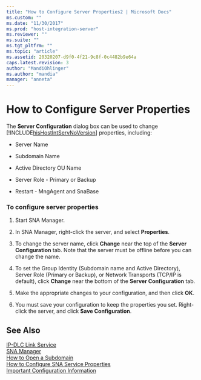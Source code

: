 ```yaml
---
title: "How to Configure Server Properties2 | Microsoft Docs"
ms.custom: ""
ms.date: "11/30/2017"
ms.prod: "host-integration-server"
ms.reviewer: ""
ms.suite: ""
ms.tgt_pltfrm: ""
ms.topic: "article"
ms.assetid: 20320207-d9f0-4f21-9c8f-0c4482b9e64a
caps.latest.revision: 3
author: "MandiOhlinger"
ms.author: "mandia"
manager: "anneta"
---
```

# How to Configure Server Properties
The **Server Configuration** dialog box can be used to change [!INCLUDE[hisHostIntServNoVersion](../includes/hishostintservnoversion-md.md)] properties, including:  
  
-   Server Name  
  
-   Subdomain Name  
  
-   Active Directory OU Name  
  
-   Server Role - Primary or Backup  
  
-   Restart - MngAgent and SnaBase  
  
### To configure server properties  
  
1.  Start SNA Manager.  
  
2.  In SNA Manager, right-click the server, and select **Properties**.  
  
3.  To change the server name, click **Change** near the top of the **Server Configuration** tab. Note that the server must be offline before you can change the name.  
  
4.  To set the Group Identity (Subdomain name and Active Directory), Server Role (Primary or Backup), or Network Transports (TCP/IP is default), click **Change** near the bottom of the **Server Configuration** tab.  
  
5.  Make the appropriate changes to your configuration, and then click **OK**.  
  
6.  You must save your configuration to keep the properties you set. Right-click the server, and click **Save Configuration**.  
  
## See Also  
 [IP-DLC Link Service](../HIS2010/ip-dlc-link-service1.md)   
 [SNA Manager](../core/sna-manager1.md)   
 [How to Open a Subdomain](../core/how-to-open-a-subdomain1.md)   
 [How to Configure SNA Service Properties](../core/how-to-configure-sna-service-properties1.md)   
 [Important Configuration Information](../core/important-configuration-information2.md)